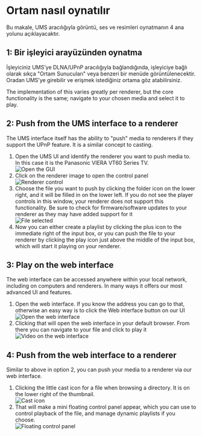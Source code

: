 # Ortam nasıl oynatılır

Bu makale, UMS aracılığıyla görüntü, ses ve resimleri oynatmanın 4 ana yolunu açıklayacaktır.

## 1: Bir işleyici arayüzünden oynatma

İşleyiciniz UMS’ye DLNA/UPnP aracılığıyla bağlandığında, işleyiciye bağlı olarak sıkça "Ortam Sunucuları" veya benzeri bir menüde görüntülenecektir. Oradan UMS’ye girebilir ve erişmek istediğiniz ortama göz atabilirsiniz.

The implementation of this varies greatly per renderer, but the core functionality is the same; navigate to your chosen media and select it to play.

## 2: Push from the UMS interface to a renderer

The UMS interface itself has the ability to "push" media to renderers if they support the UPnP feature. It is a similar concept to casting.

1. Open the UMS UI and identify the renderer you want to push media to. In this case it is the Panasonic VIERA VT60 Series TV.  
   ![Open the GUI](@site/docs/guides/img/how-to-play-media-1.png)
2. Click on the renderer image to open the control panel  
   ![Renderer control](@site/docs/guides/img/how-to-play-media-2.png)
3. Choose the file you want to push by clicking the folder icon on the lower right, and it will be filled in on the lower left. If you do not see the player controls in this window, your renderer does not support this functionality. Be sure to check for firmware/software updates to your renderer as they may have added support for it  
   ![File selected](@site/docs/guides/img/how-to-play-media-3.png)
4. Now you can either create a playlist by clicking the plus icon to the immediate right of the input box, or you can push the file to your renderer by clicking the play icon just above the middle of the input box, which will start it playing on your renderer.

## 3: Play on the web interface

The web interface can be accessed anywhere within your local network, including on computers and renderers. In many ways it offers our most advanced UI and features.

1. Open the web interface. If you know the address you can go to that, otherwise an easy way is to click the Web interface button on our UI  
   ![Open the web interface](@site/docs/guides/img/how-to-play-media-4.png)
2. Clicking that will open the web interface in your default browser. From there you can navigate to your file and click to play it  
   ![Video on the web interface](@site/docs/guides/img/how-to-play-media-5.png)

## 4: Push from the web interface to a renderer

Similar to above in option 2, you can push your media to a renderer via our web interface.

1. Clicking the little cast icon for a file when browsing a directory. It is on the lower right of the thumbnail.  
   ![Cast icon](@site/docs/guides/img/how-to-play-media-6.png)
2. That will make a mini floating control panel appear, which you can use to control playback of the file, and manage dynamic playlists if you choose.  
   ![Floating control panel](@site/docs/guides/img/how-to-play-media-7.png)

